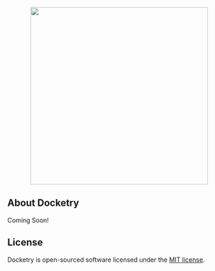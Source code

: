 <p align="center"><a href="https://docketry.develop.scot" target="_blank"><img src="https://i.imgur.com/IFi1tWC.png" width="400"></a></p>

## About Docketry

Coming Soon!

## License

Docketry is open-sourced software licensed under the [MIT license](https://opensource.org/licenses/MIT).